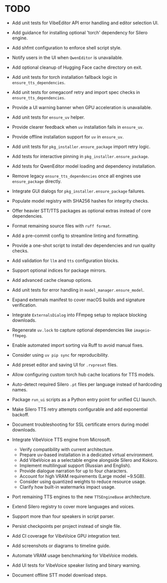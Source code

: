 # TODO

- Add unit tests for VibeEditor API error handling and editor selection UI.
- Add guidance for installing optional 'torch' dependency for Silero engine.
- Add shfmt configuration to enforce shell script style.
- Notify users in the UI when `QwenEditor` is unavailable.
- Add optional cleanup of Hugging Face cache directory on exit.
- Add unit tests for torch installation fallback logic in `ensure_tts_dependencies`.
- Add unit tests for omegaconf retry and import spec checks in `ensure_tts_dependencies`.
- Provide a UI warning banner when GPU acceleration is unavailable.
- Add unit tests for `ensure_uv` helper.
- Provide clearer feedback when `uv` installation fails in `ensure_uv`.
- Provide offline installation support for `uv` in `ensure_uv`.
- Add unit tests for `pkg_installer.ensure_package` import retry logic.
- Add tests for interactive pinning in `pkg_installer.ensure_package`.
- Add tests for QwenEditor model loading and dependency installation.
- Remove legacy `ensure_tts_dependencies` once all engines use `ensure_package` directly.
- Integrate GUI dialogs for `pkg_installer.ensure_package` failures.
- Populate model registry with SHA256 hashes for integrity checks.
- Offer heavier STT/TTS packages as optional extras instead of core dependencies.
- Format remaining source files with `ruff format`.
- Add a pre-commit config to streamline linting and formatting.
- Provide a one-shot script to install dev dependencies and run quality checks.
- Add validation for `llm` and `tts` configuration blocks.
- Support optional indices for package mirrors.
- Add advanced cache cleanup options.
- Add unit tests for error handling in `model_manager.ensure_model`.
- Expand externals manifest to cover macOS builds and signature verification.
- Integrate `ExternalsDialog` into FFmpeg setup to replace blocking downloads.
- Regenerate `uv.lock` to capture optional dependencies like `imageio-ffmpeg`.
- Enable automated import sorting via Ruff to avoid manual fixes.
- Consider using `uv pip sync` for reproducibility.
- Add preset editor and saving UI for `.rvpreset` files.

- Allow configuring custom torch hub cache locations for TTS models.
- Auto-detect required Silero `.pt` files per language instead of hardcoding names.

- Package `run_ui` scripts as a Python entry point for unified CLI launch.
- Make Silero TTS retry attempts configurable and add exponential backoff.
- Document troubleshooting for SSL certificate errors during model downloads.
- Integrate VibeVoice TTS engine from Microsoft.
  - Verify compatibility with current architecture.
  - Prepare uv-based installation in a dedicated virtual environment.
  - Add VibeVoice as a selectable engine alongside Silero and Kokoro.
  - Implement multilingual support (Russian and English).
  - Provide dialogue narration for up to four characters.
  - Account for high VRAM requirements (Large model ~9.5GB).
  - Consider using quantized weights to reduce resource usage.
  - Clarify how built-in watermarks impact usage.
- Port remaining TTS engines to the new `TTSEngineBase` architecture.
- Extend Silero registry to cover more languages and voices.
- Support more than four speakers in script parser.
- Persist checkpoints per project instead of single file.
- Add CI coverage for VibeVoice GPU integration test.
- Add screenshots or diagrams to timeline guide.
- Automate VRAM usage benchmarking for VibeVoice models.
- Add UI tests for VibeVoice speaker listing and binary warning.
- Document offline STT model download steps.
